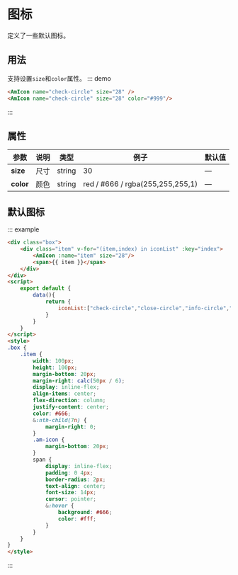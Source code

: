 # 图标
定义了一些默认图标。

## 用法
支持设置`size`和`color`属性。
::: demo
```html
<AmIcon name="check-circle" size="28" />
<AmIcon name="check-circle" size="28" color="#999"/>
```
:::

## 属性
| 参数       | 说明        | 类型       | 例子         | 默认值   |
|---------- |------------ |---------- |-------------  |-------- |
| **size**  | 尺寸         | string   |   30           |    —    |
| **color** | 颜色         | string   | red / #666 / rgba(255,255,255,1) |    —    |

## 默认图标
::: example
``` html
<div class="box">
    <div class="item" v-for="(item,index) in iconList" :key="index">
        <AmIcon :name="item" size="28"/>
        <span>{{ item }}</span>
    </div>
</div>
<script>
    export default {
        data(){
            return {
                iconList:["check-circle","close-circle","info-circle","warning-circle","sync","reload","message","poweroff","logout","setting","edit-square","save","file-text","folder","folder-open","cloud-upload","cloud-download","error","edit","link","right","left","up","down","arrowright","arrowup","arrowleft","arrowdown","menu","check","close","caret-down","caret-up","caret-right","caret-left","search"],
            }
        }
    }
</script>
<style>
.box {
    .item {
        width: 100px;
        height: 100px;
        margin-bottom: 20px;
        margin-right: calc(50px / 6);
        display: inline-flex;
        align-items: center;
        flex-direction: column;
        justify-content: center;
        color: #666;
        &:nth-child(7n) {
            margin-right: 0;
        }
        .am-icon {
            margin-bottom: 20px;
        }
        span {
            display: inline-flex;
            padding: 0 4px;
            border-radius: 2px;
            text-align: center;
            font-size: 14px;
            cursor: pointer;
            &:hover {
                background: #666;
                color: #fff;
            }
        }
    }
}
</style>
```
:::
